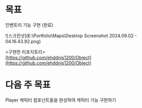 # 목표

인벤토리 기능 구현 (완료)

![스크린샷](E:\Portfolio\Maps\Desktop Screenshot 2024.09.02 - 04.16.43.92.png)

<구현한 리포지토리>  
[https://github.com/ehddnjs1200/Object](https://github.com/ehddnjs1200/Object)

# 다음 주 목표

Player 캐릭터 컴포넌트들을 완성하여 캐릭터 기능 구현하기